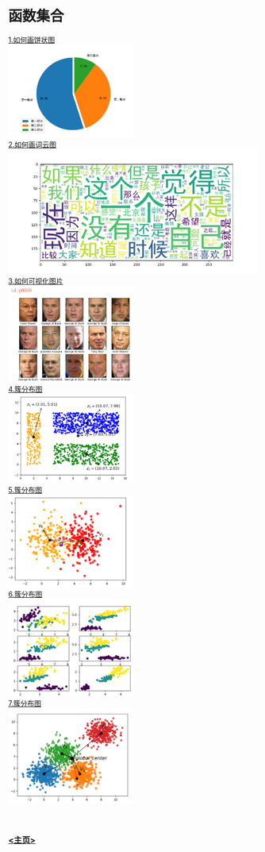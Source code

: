 # 函数集合
[1.如何画饼状图](./pieChart.py)<br>
<img src ="https://github.com/TolicWang/Pictures/blob/master/Pic/p0028.png" width="50%"><br>
[2.如何画词云图](../Lecture_06/word_cloud.py)<br>
![worldcloud](../Lecture_06/data/Figure_1.png)<br>
[3.如何可视化图片](visiualImage.py)<br>
<img src ="https://github.com/TolicWang/Pictures/blob/master/Pic/p0036.png" width="50%"><br>
[4.簇分布图](./plot001.py)<br>
<img src ="https://github.com/TolicWang/Pictures/blob/master/Pic/p0093.png" width="50%"><br>
[5.簇分布图](./plot002.py)<br>
<img src ="https://github.com/TolicWang/Pictures/blob/master/Pic/p0094.png" width="50%"><br>
[6.簇分布图](./plot003.py)<br>
<img src ="https://github.com/TolicWang/Pictures/blob/master/Pic/p0095.png" width="50%"><br>
[7.簇分布图](./plot004.py)<br>
<img src ="https://github.com/TolicWang/Pictures/blob/master/Pic/p0096.png" width="50%"><br>
<br>
<br>
### [<主页>](../README.md)